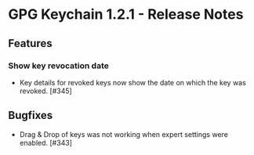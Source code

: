 GPG Keychain 1.2.1 - Release Notes
========================================


Features
--------

### Show key revocation date

* Key details for revoked keys now show the date on which the key was revoked. [#345]

Bugfixes
--------

* Drag & Drop of keys was not working when expert settings were enabled. [#343]